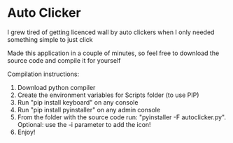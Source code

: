 # Auto Clicker
I grew tired of getting licenced wall by auto clickers when I only needed something simple to just click

Made this application in a couple of minutes, so feel free to download the source code and compile it for yourself

Compilation instructions:
1) Download python compiler
2) Create the environment variables for Scripts folder (to use PIP)
3) Run "pip install keyboard" on any console
4) Run "pip install pyinstaller" on any admin console
5) From the folder with the source code run: "pyinstaller -F autoclicker.py". Optional: use the -i parameter to add the icon!
6) Enjoy!
